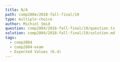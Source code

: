 ```yaml
---
title: N/A
path: comp2804/2018-fall-final/19
type: multiple-choice
author: Michiel Smid
question: comp2804/2018-fall-final/19/question.ts
solution: comp2804/2018-fall-final/19/solution.md
tags:
  - comp2804
  - comp2804-exam
  - Expected Values (6.4)
---
```


